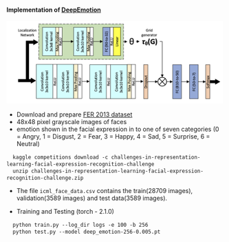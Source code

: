 #### Implementation of [DeepEmotion](https://www.mdpi.com/1424-8220/21/9/3046)

<img src="model-arch.png" width=600 title="Model architecture">

- Download and prepare [FER 2013 dataset](https://www.kaggle.com/c/challenges-in-representation-learning-facial-expression-recognition-challenge)
- 48x48 pixel grayscale images of faces
- emotion shown in the facial expression in to one of seven categories (0 = Angry, 1 = Disgust, 2 = Fear, 3 = Happy, 4 = Sad, 5 = Surprise, 6 = Neutral)
```
  kaggle competitions download -c challenges-in-representation-learning-facial-expression-recognition-challenge
  unzip challenges-in-representation-learning-facial-expression-recognition-challenge.zip
```
- The file ```icml_face_data.csv``` contains the train(28709 images), validation(3589 images) and test data(3589 images).

- Training and Testing (torch - 2.1.0)
```
  python train.py --log_dir logs -e 100 -b 256
  python test.py --model deep_emotion-256-0.005.pt
```
